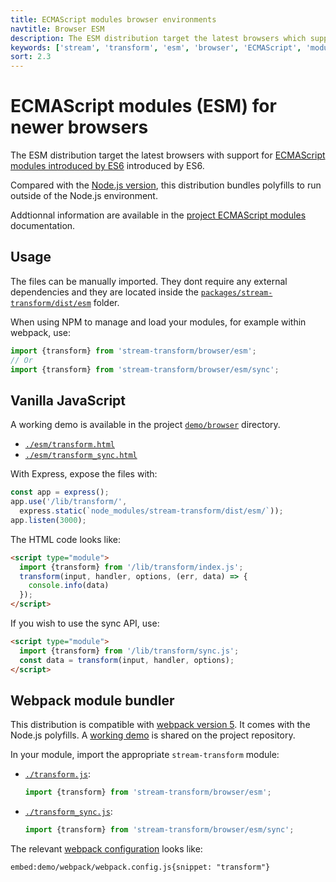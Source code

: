 ```yaml
---
title: ECMAScript modules browser environments
navtitle: Browser ESM
description: The ESM distribution target the latest browsers which support ECMAScript modules introduced by ES6.
keywords: ['stream', 'transform', 'esm', 'browser', 'ECMAScript', 'modules']
sort: 2.3
---
```


# ECMAScript modules (ESM) for newer browsers

The ESM distribution target the latest browsers with support for [ECMAScript modules introduced by ES6](https://caniuse.com/es6-module) introduced by ES6.

Compared with the [Node.js version](/csv/distributions/nodejs_esm/), this distribution bundles polyfills to run outside of the Node.js environment.

Addtionnal information are available in the [project ECMAScript modules](/project/distributions/browser_esm/) documentation.

## Usage

The files can be manually imported. They dont require any external dependencies and they are located inside the [`packages/stream-transform/dist/esm`](https://github.com/adaltas/node-csv/tree/master/packages/stream-transform/dist/esm) folder.

When using NPM to manage and load your modules, for example within webpack, use:

```js
import {transform} from 'stream-transform/browser/esm';
// Or
import {transform} from 'stream-transform/browser/esm/sync';
```

## Vanilla JavaScript

A working demo is available in the project [`demo/browser`](https://github.com/adaltas/node-csv/tree/master/demo/browser) directory.

* [`./esm/transform.html`](https://github.com/adaltas/node-csv/tree/master/demo/browser/esm/transform.html)
* [`./esm/transform_sync.html`](https://github.com/adaltas/node-csv/tree/master/demo/browser/esm/transform_sync.html)

With Express, expose the files with:

```js
const app = express();
app.use('/lib/transform/',
  express.static(`node_modules/stream-transform/dist/esm/`));
app.listen(3000);
```

The HTML code looks like:

```html
<script type="module">
  import {transform} from '/lib/transform/index.js';
  transform(input, handler, options, (err, data) => {
    console.info(data)
  });
</script>
```

If you wish to use the sync API, use:

```html
<script type="module">
  import {transform} from '/lib/transform/sync.js';
  const data = transform(input, handler, options);
</script>
```

## Webpack module bundler

This distribution is compatible with [webpack version 5](https://webpack.js.org/). It comes with the Node.js polyfills. A [working demo](https://github.com/adaltas/node-csv/tree/master/demo/webpack) is shared on the project repository.

In your module, import the appropriate `stream-transform` module:

* [`./transform.js`](https://github.com/adaltas/node-csv/blob/master/demo/webpack/src/transform.js#L2):   
  ```js
  import {transform} from 'stream-transform/browser/esm';
  ```
* [`./transform_sync.js`](https://github.com/adaltas/node-csv/blob/master/demo/webpack/src/transform_sync.js#L2):   
  ```js
  import {transform} from 'stream-transform/browser/esm/sync';
  ```

The relevant [webpack configuration](https://github.com/adaltas/node-csv/tree/master/demo/webpack/webpack.config.js) looks like:

`embed:demo/webpack/webpack.config.js{snippet: "transform"}`
